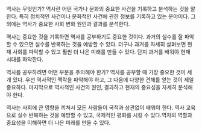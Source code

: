 역사는 무엇인가? 역사란 어떤 국가나 문화의 중요한 사건을 기록하고 분석하는 것을 말한다. 특히 정치적인 사건이나 문화적인 사건에 관한 정보를 기록하고 있는 분야이다. 그 외에는 역사가 중요한 사회 변화 원인과 결과를 분석한다.

역사는 중요한 것을 기록하면 역사를 공부하기도 중요한 것이다. 과거의 실수를 잘 파악할 수 있으면 실수를 반복하는 것을 예방할 수 있다. 더구나 과거를 자세히 살펴보면 현재 사회를 파악할 수 있고 훨씬 더 나은 미래를 만들 수 있다. 단지 과거를 배워야 현재 시대를 파악한다.

역사를 공부하려면 어떤 부분을 주의해야 한가? 역사를 공부할 때 가장 중요한 것이 세 개 있다. 우선 역사적인 맥락을 파악해야 하고, 그 다음에 다양한 견해를 얻는 것이 제일 중요하다. 마지막으로 역사적인 사건의 원인, 결과하고 현재의 중요성을 자세히 분석해야 한다.

역사는 사회에 큰 영향을 끼쳐서 모든 사람들이 국적과 상관없이 배워야 한다. 역사 교육으로 실수 반복하는 것을 예방할 수 있고, 국제적인 평화를 시킬 수 있다.역차의 역할과 중요성을 이해하면 더 나은 미래를 만들 수 있다.